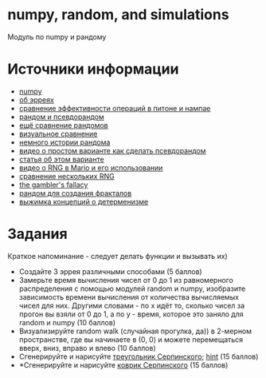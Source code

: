 # numpy, random, and simulations
Модуль по numpy и рандому


# Источники информации
* [numpy](https://numpy.org/)
* [об эрреях](https://realpython.com/numpy-array-programming/)
* [сравнение эффективности операций в питоне и нампае](https://realpython.com/numpy-tensorflow-performance/)
* [рандом и псевдорандом](https://www.howtogeek.com/183051/htg-explains-how-computers-generate-random-numbers/)
* [ещё сравнение рандомов](https://www.random.org/randomness/)
* [визуальное сравнение](https://www.random.org/analysis/#visual)
* [немного истории рандома](https://www.youtube.com/watch?v=GtOt7EBNEwQ)
* [видео о простом варианте как сделать псевдорандом](https://www.youtube.com/watch?v=SxP30euw3-0)
* [статья об этом варианте](https://en.wikipedia.org/wiki/Linear_congruential_generator)
* [видео о RNG в Mario и его использовании](https://www.youtube.com/watch?v=MiuLeTE2MeQ)
* [сравнение нескольких RNG](https://www.youtube.com/watch?v=WiTLxV4UDe8)
* [the gambler's fallacy](https://www.youtube.com/watch?v=tP-Ipsat90c)
* [рандом для создания фракталов](https://www.youtube.com/watch?v=8ZSlT70pU7A&feature=emb_logo)
* [выжимка концепций о детерменизме](https://en.wikipedia.org/wiki/Determinism)


# Задания
Краткое напоминание - следует делать функции и вызывать их)
* Создайте 3 эррея различными способами
(5 баллов)
* Замерьте время вычисления чисел от 0 до 1 из равномерного
распределения с помощью модулей random и numpy, изобразите зависимость
времени вычисления от количества вычисляемых чисел для них.
Другими словами - по x идёт то, сколько чисел за прогон вы взяли от 0 до 1,
а по y - время, которое это заняло для random и numpy
(10 баллов)
* Визуализируйте random walk (случайная прогулка, да)) в 2-мерном пространстве,
где вы начинаете в (0, 0) и можете перемещаться вверх, вниз, вправо и влево
(10 баллов)
* Сгенерируйте и нарисуйте [треугольник Серпинского](https://en.wikipedia.org/wiki/Sierpi%C5%84ski_triangle);
[hint](https://www.youtube.com/watch?v=8ZSlT70pU7A&feature=emb_logo)
(15 баллов)
* *Сгенерируйте и нарисуйте [коврик Серпинского](https://en.wikipedia.org/wiki/Sierpinski_carpet)
(15 баллов)

